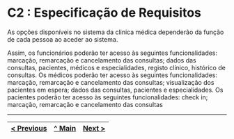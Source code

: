 # C2 : Especificação de Requisitos

As opções disponíveis no sistema da clinica médica dependerão da função de cada pessoa ao
aceder ao sistema.

Assim, os funcionários poderão ter acesso às seguintes funcionalidades: marcação, remarcação
e cancelamento das consultas; dados das consultas, pacientes, médicos e especialidades, registo
clínico, histórico de consultas.
Os médicos poderão ter acesso às seguintes funcionalidades: marcação, remarcação e
cancelamento das consultas; visualização dos pacientes em espera; dados das consultas,
pacientes e especialidades.
Os pacientes poderão ter acesso às seguintes funcionalidades: check in; marcação, remarcação
e cancelamento das consultas 


---
[< Previous](rei01.md) | [^ Main](/../../) | [Next >](rei03.md)
:--- | :---: | ---: 
